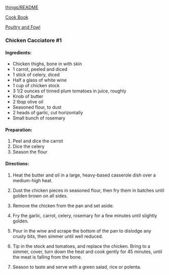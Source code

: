 [things/README](https://github.com/vmsmith/things/blob/master/README.md)

[Cook Book](https://github.com/vmsmith/CookBook/blob/master/README.md)

[Poultry and Fowl](https://github.com/vmsmith/CookBook/blob/master/poultry_fowl.md)  

### Chicken Cacciatore #1   

#### Ingredients:

* Chicken thighs, bone in with skin
* 1 carrot, peeled and diced
* 1 stick of celery, diced
* Half a glass of white wine
* 1 cup  of chicken stock
* 3 1/2 ounces of tinned plum tomatoes in juice, roughly 
* Knob of butter
* 2 tbsp olive oil
* Seasoned flour, to dust
* 2 heads of garlic, cut horizontally
* Small bunch of rosemary

#### Preparation:

1. Peel and dice the carrot
2. Dice the celery
3. Season the flour

#### Directions:

1. Heat the butter and oil in a large, heavy-based casserole dish over a medium-high heat.

2. Dust the chicken pieces in seasoned flour, then fry them in batches until golden brown on all sides. 

3. Remove the chicken from the pan and set aside.

4. Fry the garlic, carrot, celery, rosemary for a few minutes until slightly golden.

5. Pour in the wine and scrape the bottom of the pan to dislodge any crusty bits, then simmer until well reduced.

6. Tip in the stock and tomatoes, and replace the chicken. Bring to a simmer, cover, turn down the heat and cook gently for 45 minutes, until the meat is falling from the bone.

7. Season to taste and serve with a green salad, rice or polenta.


